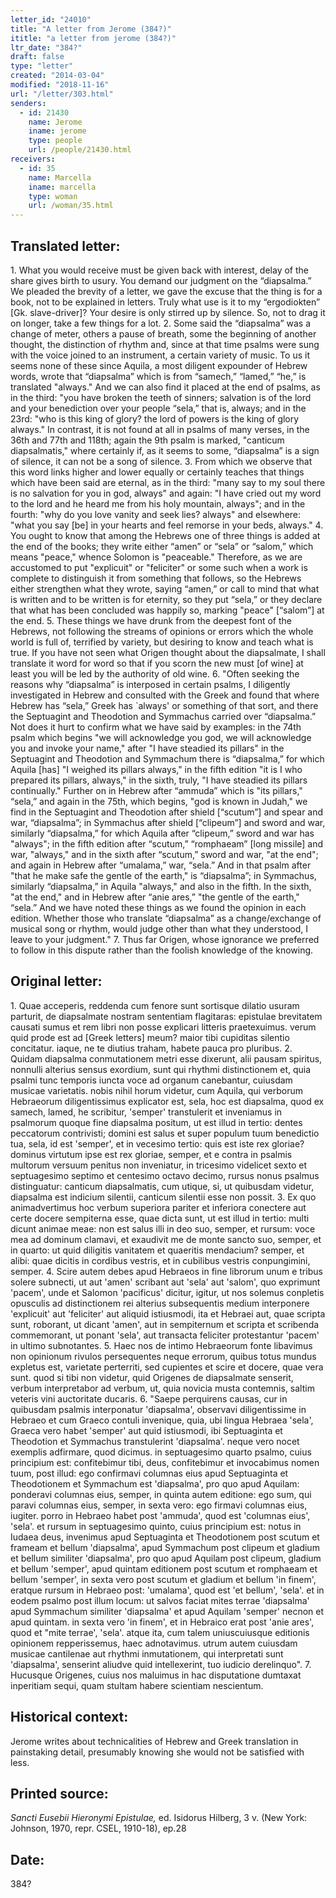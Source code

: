 ```yaml
---
letter_id: "24010"
title: "A letter from Jerome (384?)"
ititle: "a letter from jerome (384?)"
ltr_date: "384?"
draft: false
type: "letter"
created: "2014-03-04"
modified: "2018-11-16"
url: "/letter/303.html"
senders:
  - id: 21430
    name: Jerome
    iname: jerome
    type: people
    url: /people/21430.html
receivers:
  - id: 35
    name: Marcella
    iname: marcella
    type: woman
    url: /woman/35.html
---
```

<h2> Translated letter:</h2>1.  What you would receive must be given back with interest, delay of the share gives birth to usury.  You demand our judgment on the “diapsalma.”  We pleaded the brevity of a letter, we gave the excuse that the thing is for a book, not to be explained in letters.  Truly what use is it to my “ergodiokten” [Gk. slave-driver]?  Your desire is only stirred up by silence.  So, not to drag it on longer, take a few things for a lot.
2.  Some said the “diapsalma” was a change of meter, others a pause of breath, some the beginning of another thought, the distinction of rhythm and, since at that time psalms were sung with the voice joined to an instrument, a certain variety of music.  To us it seems none of these since Aquila, a most diligent expounder of Hebrew words, wrote that “diapsalma” which is from “samech,” “lamed,” “he,” is translated "always."  And we can also find it placed at the end of psalms, as in the third:  "you have broken the teeth of sinners; salvation is of the lord and your benediction over your people “sela,” that is, always; and in the 23rd:  "who is this king of glory?  the lord of powers is the king of glory always."  In contrast, it is not found at all in psalms of many verses, in the 36th and 77th and 118th; again the 9th psalm is marked, "canticum diapsalmatis," where certainly if, as it seems to some, “diapsalma” is a sign of silence, it can not be a song of silence.
3.  From which we observe that this word links higher and lower equally or certainly teaches that things which have been said are eternal, as in the third:  "many say to my soul there is no salvation for you in god, always" and again:  "I have cried out my word to the lord and he heard me from his holy mountain, always"; and in the fourth:  "why do you love vanity and seek lies? always" and elsewhere:  "what you say [be] in your hearts and feel remorse in your beds, always."
4.  You ought to know that among the Hebrews one of three things is added at the end of the books; they write either “amen” or “sela” or “salom,” which means "peace," whence Solomon is "peaceable."  Therefore, as we are accustomed to put "explicuit" or "feliciter" or some such when a work is complete to distinguish it from something that follows, so the Hebrews either strengthen what they wrote, saying “amen,” or call to mind that what is written and to be written is for eternity, so they put “sela,” or they declare that what has been concluded was happily so, marking "peace" [“salom”] at the end.
5.  These things we have drunk from the deepest font of the Hebrews, not following the streams of opinions or errors which the whole world is full of, terrified by variety, but desiring to know and teach what is true.  If you have not seen what Origen thought about the diapsalmate, I shall translate it word for word so that if you scorn the new must [of wine] at least you will be led by the authority of old wine.
6.  "Often seeking the reasons why “diapsalma” is interposed in certain psalms, I diligently investigated in Hebrew and consulted with the Greek and found that where Hebrew has “sela,” Greek has `always' or something of that sort, and there the Septuagint and Theodotion and Symmachus carried over “diapsalma.”  Not does it hurt to confirm what we have said by examples:  in the 74th psalm which begins "we will acknowledge you god, we will acknowledge you and invoke your name," after "I have steadied its pillars" in the Septuagint and Theodotion and Symmachum there is “diapsalma,” for which Aquila [has] "I weighed its pillars always," in the fifth edition "it is I who prepared its pillars, always," in the sixth, truly, "I have steadied its pillars continually."  Further on in Hebrew after “ammuda” which is "its pillars," “sela,” and again in the 75th, which begins, "god is known in Judah," we find in the Septuagint and Theodotion after shield [“scutum”] and spear and war, “diapsalma”; in Symmachus after shield [“clipeum”] and sword and war, similarly “diapsalma,” for which Aquila after “clipeum,” sword and war has "always"; in the fifth edition after “scutum,” “romphaeam” [long missile] and war, "always," and in the sixth after “scutum,” sword and war, "at the end"; and again in Hebrew after “umalama,” war, “sela.”  And in that psalm after "that he make safe the gentle of the earth," is “diapsalma”; in Symmachus, similarly “diapsalma,” in Aquila "always," and also in the fifth.
In the sixth, "at the end," and in Hebrew after “anie ares,” "the gentle of the earth," “sela.”  And we have noted these things as we found the opinion in each edition.  Whether those who translate “diapsalma” as a change/exchange of musical song or rhythm, would judge other than what they understood, I leave to your judgment."
7.  Thus far Origen, whose ignorance we preferred to follow in this dispute rather than the foolish knowledge of the knowing.
<h2 class="mt-4"> Original letter:</h2>1.  Quae acceperis, reddenda cum fenore sunt sortisque dilatio usuram parturit, de diapsalmate nostram sententiam flagitaras: epistulae brevitatem causati sumus et rem libri non posse explicari litteris praetexuimus. verum quid prode est ad  [Greek letters] meum?  maior tibi cupiditas silentio concitatur. iaque, ne te diutius traham, habete pauca pro pluribus.
2.  Quidam diapsalma conmutationem metri esse dixerunt, alii pausam spiritus, nonnulli alterius sensus exordium, sunt qui rhythmi distinctionem et, quia psalmi tunc temporis iuncta voce ad organum canebantur, cuiusdam musicae varietatis. nobis nihil horum videtur, cum Aquila, qui verborum Hebraeorum diligentissimus explicator est, sela, hoc est diapsalma, quod ex samech, lamed, he scribitur, 'semper' transtulerit et inveniamus in psalmorum quoque fine diapsalma positum, ut est illud in tertio: dentes peccatorum contrivisti; domini est salus et super populum tuum benedictio tua, sela, id est 'semper', et in vecesimo tertio: quis est iste rex gloriae? dominus virtutum ipse est rex gloriae, semper, et e contra in psalmis multorum versuum penitus non inveniatur, in tricesimo videlicet sexto et septuagesimo septimo et centesimo octavo decimo, rursus nonus psalmus distinguatur: canticum diapsalmatis, cum utique, si, ut quibusdam videtur, diapsalma est indicium silentii, canticum silentii esse non possit.
3.  Ex quo animadvertimus hoc verbum superiora pariter et inferiora conectere aut certe docere sempiterna esse, quae dicta sunt, ut est illud in tertio: multi dicunt animae meae: non est salus illi in deo suo, semper, et rursum: voce mea ad dominum clamavi, et exaudivit me de monte sancto suo, semper, et in quarto: ut quid diligitis vanitatem et quaeritis mendacium? semper, et alibi: quae dicitis in cordibus vestris, et in cubilibus vestris conpungimini, semper.
4.  Scire autem debes apud Hebraeos in fine librorum unum e tribus solere subnecti, ut aut 'amen' scribant aut 'sela' aut 'salom', quo exprimunt 'pacem', unde et Salomon 'pacificus' dicitur, igitur, ut nos solemus conpletis opusculis ad distinctionem rei alterius subsequentis medium interponere 'explicuit' aut 'feliciter' aut aliquid istiusmodi, ita et Hebraei aut, quae scripta sunt, roborant, ut dicant 'amen', aut in sempiternum et scripta et scribenda commemorant, ut ponant 'sela', aut transacta feliciter protestantur 'pacem' in ultimo subnotantes.
5.  Haec nos de intimo Hebraeorum fonte libavimus non opinionum rivulos persequentes neque errorum, quibus totus mundus expletus est, varietate perterriti, sed cupientes et scire et docere, quae vera sunt. quod si tibi non videtur, quid Origenes de diapsalmate senserit, verbum interpretabor ad verbum, ut, quia novicia musta contemnis, saltim veteris vini auctoritate ducaris.
6.  "Saepe perquirens causas, cur in quibusdam psalmis interponatur 'diapsalma', observavi diligentissime in Hebraeo et cum Graeco contuli invenique, quia, ubi lingua Hebraea 'sela', Graeca vero habet 'semper' aut quid istiusmodi, ibi Septuaginta et Theodotion et Symmachus transtulerint 'diapsalma'. neque vero nocet exemplis adfirmare, quod dicimus. in septuagesimo quarto psalmo, cuius principium est: confitebimur tibi, deus, confitebimur et invocabimus nomen tuum, post illud: ego confirmavi columnas eius apud Septuaginta et Theodotionem et Symmachum est 'diapsalma', pro quo apud Aquilam: ponderavi columnas eius, semper, in quinta autem editione: ego sum, qui paravi columnas eius, semper, in sexta vero: ego firmavi columnas eius, iugiter. porro in Hebraeo habet post 'ammuda', quod est 'columnas eius', 'sela'. et rursum in septuagesimo quinto, cuius principium est: notus in Iudaea deus, invenimus apud Septuaginta et Theodotionem post scutum et frameam et bellum 'diapsalma', apud Symmachum post clipeum et gladium et bellum similiter 'diapsalma', pro quo apud Aquilam post clipeum, gladium et bellum 'semper', apud quintam editionem post scutum et romphaeam et bellum 'semper', in sexta vero post scutum et gladium et bellum 'in finem', eratque rursum in Hebraeo post: 'umalama', quod est 'et bellum', 'sela'. et in eodem psalmo post illum locum: ut salvos faciat mites terrae 'diapsalma' apud Symmachum similiter 'diapsalma' et apud Aquilam 'semper' necnon et apud quintam. in sexta vero 'in finem', et in Hebraico erat post 'anie ares', quod et "mite terrae', 'sela'. atque ita, cum talem uniuscuiusque editionis opinionem repperissemus, haec adnotavimus. utrum autem cuiusdam musicae cantilenae aut rhythmi inmutationem, qui interpretati sunt 'diapsalma', senserint aliudve quid intellexerint, tuo iudicio derelinquo".
7.  Hucusque Origenes, cuius nos maluimus in hac disputatione dumtaxat inperitiam sequi, quam stultam habere scientiam nescientum.
<h2 class="mt-4"> Historical context:</h2>Jerome writes about technicalities of Hebrew and Greek translation in painstaking detail, presumably knowing she would not be satisfied with less.
<h2 class="mt-4"> Printed source:</h2><p><em>Sancti Eusebii Hieronymi Epistulae,</em> ed. Isidorus Hilberg, 3 v. (New York: Johnson, 1970, repr. CSEL, 1910-18), ep.28</p><h2 class="mt-4"> Date:</h2>384?